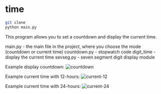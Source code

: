 # time

``` bash
git clone 
python main.py
```

This program allows you to set a countdown and display the current time.

main.py - the main file in the project, where you choose the mode (countdown or current time)
countdown.py - stopwatch code
digit_time - display the current time
sevseg.py - seven segment digit display module

Example display countdown: ![countdown](https://user-images.githubusercontent.com/111082113/221425728-daca174b-4435-4ded-aac0-6af6f0e8a09f.png)

Example current time with 12-hours: ![current-12](https://user-images.githubusercontent.com/111082113/221425755-38f69386-440e-43e0-b326-06b54539b275.png)

Example current time with 24-hours: ![current-24](https://user-images.githubusercontent.com/111082113/221425774-4f7b0291-91b5-46e2-bf6b-099161fd1d02.png)
